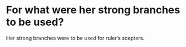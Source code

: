 # For what were her strong branches to be used?

Her strong branches were to be used for ruler’s scepters.
